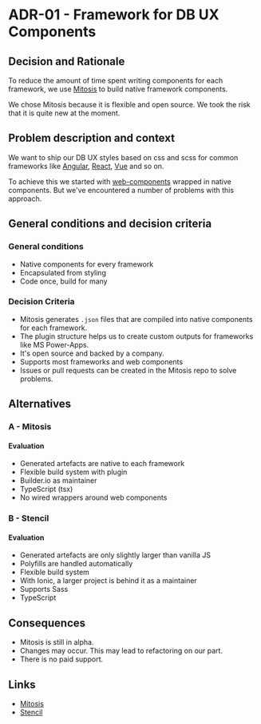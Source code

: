 # ADR-01 - Framework for DB UX Components

## Decision and Rationale

To reduce the amount of time spent writing components for each framework, we use [Mitosis](https://github.com/BuilderIO/mitosis) to build native framework components.

We chose Mitosis because it is flexible and open source. We took the risk that it is quite new at the moment.

## Problem description and context

We want to ship our DB UX styles based on css and scss for common frameworks like [Angular](https://angular.io/), [React](https://reactjs.org/), [Vue](https://vuejs.org/) and so on.

To achieve this we started with [web-components](https://github.com/db-ui/elements) wrapped in native components. But we've encountered a number of problems with this approach.

## General conditions and decision criteria

### General conditions

-   Native components for every framework
-   Encapsulated from styling
-   Code once, build for many

### Decision Criteria

-   Mitosis generates `.json` files that are compiled into native components for each framework.
-   The plugin structure helps us to create custom outputs for frameworks like MS Power-Apps.
-   It's open source and backed by a company.
-   Supports most frameworks and web components
-   Issues or pull requests can be created in the Mitosis repo to solve problems.

## Alternatives

### A - Mitosis

#### Evaluation

-   Generated artefacts are native to each framework
-   Flexible build system with plugin
-   Builder.io as maintainer
-   TypeScript (tsx)
-   No wired wrappers around web components

### B - Stencil

#### Evaluation

-   Generated artefacts are only slightly larger than vanilla JS
-   Polyfills are handled automatically
-   Flexible build system
-   With Ionic, a larger project is behind it as a maintainer
-   Supports Sass
-   TypeScript

## Consequences

-   Mitosis is still in alpha.
-   Changes may occur. This may lead to refactoring on our part.
-   There is no paid support.

## Links

-   [Mitosis](https://github.com/BuilderIO/mitosis)
-   [Stencil](https://stenciljs.com/)
